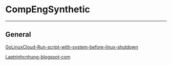 # CompEngSynthetic
----
## General
[GoLinuxCloud-Run-script-with-system-before-linux-shutdown](https://www.golinuxcloud.com/run-script-with-systemd-before-shutdown-linux/) 

[Laptrinhcnhung-blogspot-com](https://laptrinhcnhung.blogspot.com/)